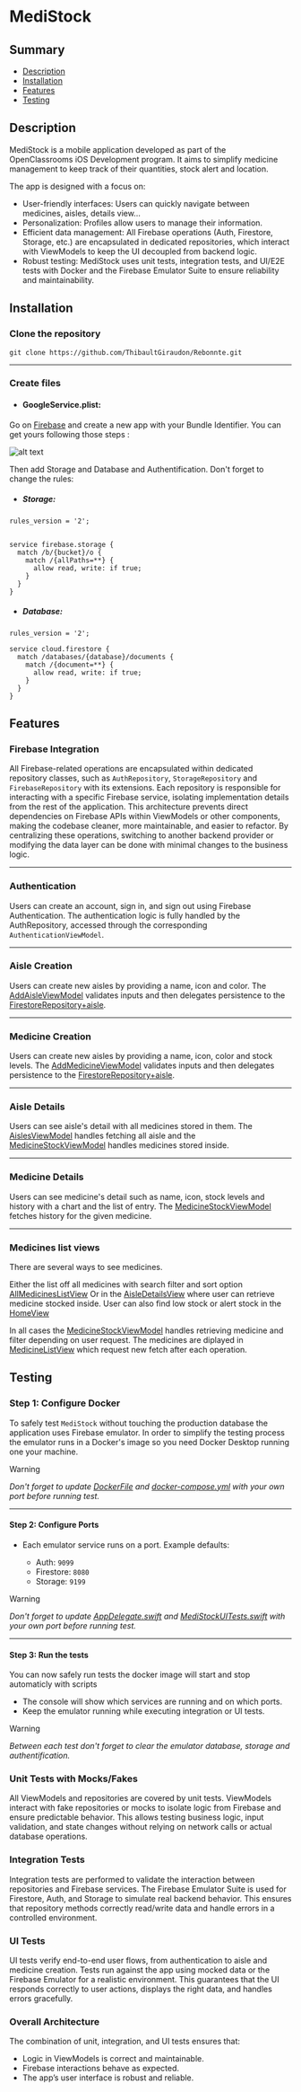 # MediStock

## Summary

* [Description](#description)
* [Installation](#installation)
* [Features](#features)
* [Testing](#testing)

## Description
MediStock is a mobile application developed as part of the OpenClassrooms iOS Development program.
It aims to simplify medicine management to keep track of their quantities, stock alert and location.

The app is designed with a focus on:
 - User-friendly interfaces: Users can quickly navigate between medicines, aisles, details view...
 - Personalization: Profiles allow users to manage their information.
 - Efficient data management: All Firebase operations (Auth, Firestore, Storage, etc.) are encapsulated in dedicated repositories, which interact with ViewModels to keep the UI decoupled from backend logic.
 - Robust testing: MediStock uses unit tests, integration tests, and UI/E2E tests with Docker and the Firebase Emulator Suite to ensure reliability and maintainability.

## Installation

### Clone the repository
```shell
git clone https://github.com/ThibaultGiraudon/Rebonnte.git
```

---

### Create files

 - #### GoogleService.plist:
Go on [Firebase](https://console.firebase.google.com/) and create a new app with your Bundle Identifier.
You can get yours following those steps :

![alt text](https://github.com/ThibaultGiraudon/CarVision/blob/main/assets/Bundle-Id.png)

Then add Storage and Database and Authentification. Don't forget to change the rules:

- ##### Storage:
```
rules_version = '2';


service firebase.storage {
  match /b/{bucket}/o {
    match /{allPaths=**} {
      allow read, write: if true;
    }
  }
}
```

- ##### Database:
```
rules_version = '2';

service cloud.firestore {
  match /databases/{database}/documents {
    match /{document=**} {
      allow read, write: if true;
    }
  }
}
```

## Features

### Firebase Integration 
All Firebase-related operations are encapsulated within dedicated repository classes, such as `AuthRepository`, `StorageRepository` and `FirebaseRepository` with its extensions.
Each repository is responsible for interacting with a specific Firebase service, isolating implementation details from the rest of the application.
This architecture prevents direct dependencies on Firebase APIs within ViewModels or other components, making the codebase cleaner, more maintainable, and easier to refactor.
By centralizing these operations, switching to another backend provider or modifying the data layer can be done with minimal changes to the business logic.

---

### Authentication
Users can create an account, sign in, and sign out using Firebase Authentication.
The authentication logic is fully handled by the AuthRepository, accessed through the corresponding `AuthenticationViewModel`.

---

### Aisle Creation
Users can create new aisles by providing a name, icon and color.
The [AddAisleViewModel](https://github.com/ThibaultGiraudon/Rebonnte/blob/main/MediStock/ViewModels/AddAisleViewModel.swift) validates inputs and then delegates persistence to the [FirestoreRepository+aisle](https://github.com/ThibaultGiraudon/Rebonnte/blob/main/MediStock/Repositories/FirestoreRepository/FirestoreRepository%2BAisle.swift).

---

### Medicine Creation
Users can create new aisles by providing a name, icon, color and stock levels.
The [AddMedicineViewModel](https://github.com/ThibaultGiraudon/Rebonnte/blob/main/MediStock/ViewModels/AddMedicineViewModel.swift) validates inputs and then delegates persistence to the [FirestoreRepository+aisle](https://github.com/ThibaultGiraudon/Rebonnte/blob/main/MediStock/Repositories/FirestoreRepository/FirestoreRepository%2BMedicine.swift).


---

### Aisle Details
Users can see aisle's detail with all medicines stored in them.
The [AislesViewModel](https://github.com/ThibaultGiraudon/Rebonnte/blob/main/MediStock/ViewModels/AislesViewModel.swift) handles fetching all aisle and the [MedicineStockViewModel](https://github.com/ThibaultGiraudon/Rebonnte/blob/main/MediStock/ViewModels/MedicineStockViewModel.swift) handles medicines stored inside.

---

### Medicine Details
Users can see medicine's detail such as name, icon, stock levels and history with a chart and the list of entry.
The [MedicineStockViewModel](https://github.com/ThibaultGiraudon/Rebonnte/blob/main/MediStock/ViewModels/MedicineStockViewModel.swift) fetches history for the given medicine.

---

### Medicines list views

There are several ways to see medicines.

Either the list off all medicines with search filter and sort option [AllMedicinesListView](https://github.com/ThibaultGiraudon/Rebonnte/blob/main/MediStock/Views/Medicines/AllMedicinesView.swift)
Or in the [AisleDetailsView](https://github.com/ThibaultGiraudon/Rebonnte/blob/main/MediStock/Views/Aisle/AisleDetailView.swift) where user can retrieve medicine stocked inside.
User can also find low stock or alert stock in the [HomeView](https://github.com/ThibaultGiraudon/Rebonnte/blob/main/MediStock/Views/HomeView.swift)

In all cases the [MedicineStockViewModel](https://github.com/ThibaultGiraudon/Rebonnte/blob/main/MediStock/ViewModels/MedicineStockViewModel.swift) handles retrieving medicine and filter depending on user request.
The medicines are diplayed in [MedicineListView](https://github.com/ThibaultGiraudon/Rebonnte/blob/main/MediStock/Views/Medicines/MedicineListView.swift) which request new fetch after each operation.

## Testing

### **Step 1: Configure Docker**

To safely test `MediStock` without touching the production database the application uses Firebase emulator.
In order to simplify the testing process the emulator runs in a Docker's image so you need Docker Desktop running one your machine.

> [!Warning]
> *Don't forget to update [DockerFile](https://github.com/ThibaultGiraudon/Rebonnte/blob/main/docker/Dockerfile) and [docker-compose.yml](https://github.com/ThibaultGiraudon/Rebonnte/blob/main/docker/docker-compose.yml) with your own port before running test.*

---

#### **Step 2: Configure Ports**

* Each emulator service runs on a port. Example defaults:

  * Auth: `9099`
  * Firestore: `8080`
  * Storage: `9199`

> [!Warning]
> *Don't forget to update [AppDelegate.swift](https://github.com/ThibaultGiraudon/Rebonnte/blob/main/MediStock/AppDelegate.swift) and [MediStockUITests.swift](https://github.com/ThibaultGiraudon/Rebonnte/blob/main/MediStockUITests/MediStockUITests.swift) with your own port before running test.*

---

#### **Step 3: Run the tests**

You can now safely run tests the docker image will start and stop automaticly with scripts  

* The console will show which services are running and on which ports.
* Keep the emulator running while executing integration or UI tests.

> [!Warning]
> *Between each test don't forget to clear the emulator database, storage and authentification.*

### Unit Tests with Mocks/Fakes
All ViewModels and repositories are covered by unit tests.
ViewModels interact with fake repositories or mocks to isolate logic from Firebase and ensure predictable behavior.
This allows testing business logic, input validation, and state changes without relying on network calls or actual database operations.

### Integration Tests
Integration tests are performed to validate the interaction between repositories and Firebase services.
The Firebase Emulator Suite is used for Firestore, Auth, and Storage to simulate real backend behavior.
This ensures that repository methods correctly read/write data and handle errors in a controlled environment.

### UI Tests
UI tests verify end-to-end user flows, from authentication to aisle and medicine creation.
Tests run against the app using mocked data or the Firebase Emulator for a realistic environment.
This guarantees that the UI responds correctly to user actions, displays the right data, and handles errors gracefully.

### Overall Architecture
The combination of unit, integration, and UI tests ensures that:

 - Logic in ViewModels is correct and maintainable.
 - Firebase interactions behave as expected.
 - The app’s user interface is robust and reliable.
